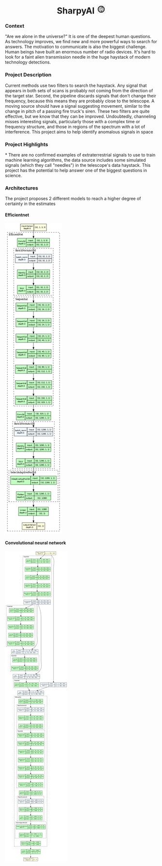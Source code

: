 <h1 align="center">
<b>SharpyAI</b>
<img height="30em" width="30em" src="Icono.jpg" />
</h1>

<h3 align="left">
<b>Context</b>
</h3>
"Are we alone in the universe?"
It is one of the deepest human questions. As technology improves, we find new and more powerful ways to search for answers. The motivation to communicate is also the biggest challenge. Human beings have built an enormous number of radio devices. It's hard to look for a faint alien transmission needle in the huge haystack of modern technology detections.

<h3 align="left">
<b>Project Description</b>
</h3>
Current methods use two filters to search the haystack. Any signal that appears in both sets of scans is probably not coming from the direction of the target star. Second, the pipeline discards signals that don't change their frequency, because this means they are probably close to the telescope. A moving source should have a signal suggesting movement, similar to the change in pitch of a passing fire truck's siren. These two filters are quite effective, but we know that they can be improved. Undoubtedly, channeling misses interesting signals, particularly those with a complex time or frequency structure, and those in regions of the spectrum with a lot of interference.
This project aims to help identify anomalous signals in space

<h3 align="left">
<b>Project Highlights</b>
</h3>
* There are no confirmed examples of extraterrestrial signals to use to train machine learning algorithms, the data source includes some simulated signals (which they call "needles") in the telescope's data haystack. This project has the potential to help answer one of the biggest questions in science.

<h3 align="left">
<b>Architectures</b>
</h3>

The project proposes 2 different models to reach a higher degree of certainty in the estimates

<h4 align="left">
<b>Efficientnet</b>
</h4>
<img src="architectures/first-model/neural_network.png" />

<h4 align="left">
<b>Convolutional neural network</b>
</h4>
<img src="architectures/second-model/neural_network.png" />
